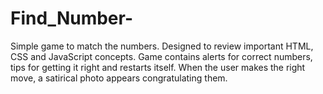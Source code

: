 # Find_Number-
Simple game to match the numbers. Designed to review important HTML, CSS and JavaScript concepts. 
Game contains alerts for correct numbers, tips for getting it right and restarts itself. When the user makes the right move, a satirical photo appears congratulating them.
